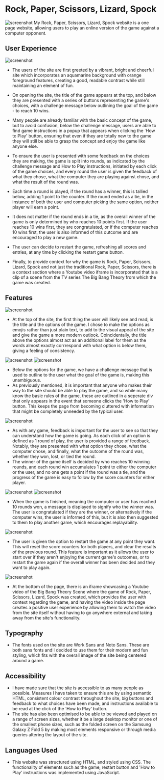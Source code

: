 # Rock, Paper, Scissors, Lizard, Spock
![screenshot](assets/screenshots/rpslsresponsive.png)
My Rock, Paper, Scissors, Lizard, Spock website is a one page website, allowing users to play an online version of the game against a computer opponent.
## User Experience
![screenshot](assets/screenshots/rpslshome.png)
- The users of the site are first greeted by a vibrant, bright and cheerful site which incorporates an aquamarine background with orange foreground features, creating a good, readable contrast while still maintaining an element of fun.

- On opening the site, the title of the game appears at the top, and below they are presented with a series of buttons representing the game's choices, with a challenge message below outlining the goal of the game - to reach 10 wins.

- Many people are already familiar with the basic concept of the game, but to avoid confusion, below the challenge message, users are able to find game instructions in a popup that appears when clicking the 'How to Play' button, ensuring that even if they are totally new to the game they will still be able to grasp the concept and enjoy the game like anyone else.

- To ensure the user is presented with some feedback on the choices they are making, the game is split into rounds, as indicated by the challenge message and How to Play instructions, initiated by each click of the game choices, and every round the user is given the feedback of what they chose, what the computer they are playing against chose, and what the result of the round was.

- Each time a round is played, if the round has a winner, this is tallied below, adding 1 point to the counter. If the round ended as a tie, in the instance of both the user and computer picking the same option, neither player will earn a point.

- It does not matter if the round ends in a tie, as the overall winner of the game is only determined by who reaches 10 points first. If the user reaches 10 wins first, they are congratulated, or if the computer reaches 10 wins first, the user is also informed of this outcome and are encouraged to play a new game.
- The user can decide to restart the game, refreshing all scores and entries, at any time by clicking the restart game button.

- Finally, to provide context for why the game is Rock, Paper, Scissors, Lizard, Spock and not just the traditional Rock, Paper, Scissors, there is a context section where a Youtube video iframe is incorporated that is a clip of a scene from the TV series The Big Bang Theory from which the game was created.

## Features
![screenshot](assets/screenshots/titleandchoices.png)
- At the top of the site, the first thing the user will likely see and read, is the title and the options of the game. I chose to make the options as emojis rather than just plain text, to add to the visual appeal of the site and give the game a more modern outlook. Coincidentally, the title above the options almost act as an additional label for them as the words almost exactly corrrespond with what option is below them, giving a feeling of consistency.

![screenshot](assets/screenshots/challengeandhtp.png)
![screenshot](assets/screenshots/howtoplay.png)
- Below the options for the game, we have a challenge message that is used to outline to the user what the goal of the game is, making this unambiguous. 
- As previously mentioned, it is important that anyone who makes their way to the site should be able to play the game, and so while many know the basic rules of the game, these are outlined in a seperate div that only appears in the event that someone clicks the 'How to Play' button. This keeps the page from becoming cluttered with information that might be completely unneeded by the typical user.

![screenshot](assets/screenshots/scores.png)
- As with any game, feedback is important for the user to see so that they can understand how the game is going. As each click of an option is defined as 1 round of play, the user is provided a range of feedback. Notably, they are presented with what option they chose, what the computer chose, and finally, what the outcome of the round was, whether they won, lost, or tied the round.
- The winner of the game itself is decided by who reaches 10 winning rounds, and each round win accumulates 1 point to either the computer or the user, and no one gets a point if the round was a tie, and the progress of the game is easy to follow by the score counters for either player.

![screenshot](assets/screenshots/loser.png)
![screenshot](assets/screenshots/winner.png)
- When the game is finished, meaning the computer or user has reached 10 rounds won, a message is displayed to signify who the winner was. The user is congratulated if they are the winner, or alternatively if the computer wins, the user is informed of this, but it is also then suggested to them to play another game, which encourages replayability. 

![screenshot](assets/screenshots/restartgame.png)
- The user is given the option to restart the game at any point they want. This will reset the score counters for both players, and clear the results of the previous round. This feature is important as it allows the user to start over if they aren't enjoying the current game's outcomes, or to restart the game again if the overall winner has been decided and they want to play again.

![screenshot](assets/screenshots/videocontext.png)
- At the bottom of the page, there is an iframe showcasing a Youtube video of the Big Bang Theory Scene where the game of Rock, Paper, Scissors, Lizard, Spock was created, which provides the user with context regarding the game, and having the video inside the page creates a positive user experience by allowing them to watch the video from the site itself without having to go anywhere external and taking away from the site's functionality.

## Typography
- The fonts used on the site are Work Sans and Noto Sans. These are both sans fonts and I decided to use them for their modern and fun styling, which fits with the overall image of the site being centered around a game.

## Accessibility 
- I have made sure that the site is accessible to as many people as possible. Measures I have taken to ensure this are by using semantic HTML, consistent colour contrast throughout the site, big buttons and feedback to what choices have been made, and instructions available to be read at the click of the 'How to Play' button. 
- The site has also been optimised to be able to be viewed and played on a range of screen sizes, whether it be a large desktop monitor or one of the smallest phone sizes, such as the folded screen on the Samsung Galaxy Z Fold 5 by making most elements responsive or through media queries altering the layout of the site.

## Languages Used
- This website was structured using HTML, and styled using CSS. The functionality of elements such as the game, restart button and 'How to Play' instructions was implemented using JavaScript.

